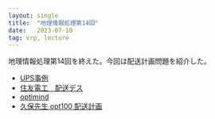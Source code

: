 ```yaml
---
layout: single
title:  "地理情報処理第14回"
date:   2023-07-10
tag: vrp, lecture
---
```



地理情報処理第14回を終えた。今回は配送計画問題を紹介した。

- [UPS事例](https://www.esrij.com/industries/case-studies/125341/)
- [住友電工　配送デス](https://www.traffic-probe.jp/logistics/haisoudesu.html)
- [optimind](https://www.optimind.tech/)
- [久保先生 opt100 配送計画](https://scmopt.github.io/opt100/61vrp.html)